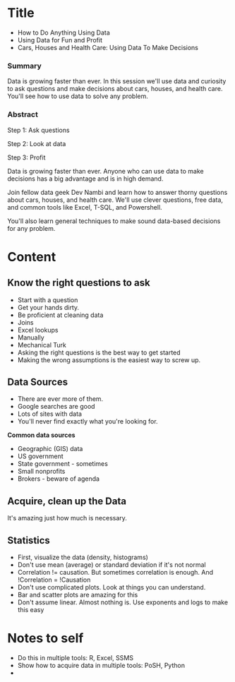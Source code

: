 # Title
* How to Do Anything Using Data
* Using Data for Fun and Profit
* Cars, Houses and Health Care: Using Data To Make Decisions

### Summary

Data is growing faster than ever. In this session we'll use data and curiosity to ask questions and make decisions about cars, houses, and health care. You'll see how to use data to solve any problem.

### Abstract

Step 1: Ask questions

Step 2: Look at data

Step 3: Profit

Data is growing faster than ever. Anyone who can use data to make decisions has a big advantage and is in high demand.

Join fellow data geek Dev Nambi and learn how to answer thorny questions about cars, houses, and health care. We'll use clever questions, free data, and common tools like Excel, T-SQL, and Powershell.

You'll also learn general techniques to make sound data-based decisions for any problem.


# Content

## Know the right questions to ask

* Start with a question
* Get your hands dirty. 
* Be proficient at cleaning data
*  Joins
*  Excel lookups
*  Manually
*  Mechanical Turk
* Asking the right questions is the best way to get started
* Making the wrong assumptions is the easiest way to screw up.

## Data Sources

* There are ever more of them.
* Google searches are good
* Lots of sites with data
* You'll never find exactly what you're looking for.

**Common data sources**

* Geographic (GIS) data
* US government
* State government - sometimes
* Small nonprofits
* Brokers - beware of agenda

## Acquire, clean up the Data
It's amazing just how much is necessary.


## Statistics

* First, visualize the data (density, histograms)
* Don't use mean (average) or standard deviation if it's not normal
* Correlation != causation. But sometimes correlation is enough. And !Correlation = !Causation
* Don't use complicated plots. Look at things you can understand.
* Bar and scatter plots are amazing for this
* Don't assume linear. Almost nothing is. Use exponents and logs to make this easy




# Notes to self

* Do this in multiple tools: R, Excel, SSMS
* Show how to acquire data in multiple tools: PoSH, Python
* 